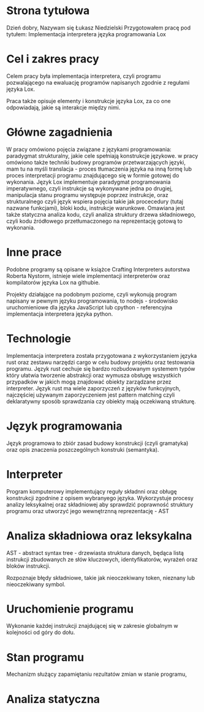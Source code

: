 # Strona tytułowa
Dzień dobry,
Nazywam się Łukasz Niedzielski
Przygotowałem pracę pod tytułem:
 Implementacja interpretera języka programowania Lox

# Cel i zakres pracy
Celem pracy była implementacja interpretera, czyli programu pozwalającego na ewaluację programów napisanych zgodnie z regułami języka Lox.

Praca także opisuje elementy i konstrukcje języka Lox, za co one odpowiadają, jakie są interakcje między nimi.

# Główne zagadnienia

W pracy omówiono pojęcia związane z językami programowania: paradygmat strukturalny, jakie cele spełniają konstrukcje językowe.
w pracy omówiono także techniki budowy programów przetwarzających języki, mam tu na myśli translacja - proces tłumaczenia języka na inną formę lub proces interpretacji programu znajdującego się w formie gotowej do wykonania.
Język Lox implementuje paradygmat programowania imperatywnego, czyli instrukcje są wykonywane jedna po drugiej, manipulacja stanu programu występuje poprzez instrukcje,  oraz strukturalnego czyli język wspiera pojęcia takie jak procecedury (tutaj nazwane funkcjami), bloki kodu, instrukcje warunkowe.
Omawiana jest także statyczna analiza kodu, czyli analiza struktury drzewa składniowego, czyli kodu źródłowego przetłumaczonego na reprezentację gotową to wykonania.

# Inne prace

Podobne programy są opisane w książce Crafting Interpreters autorstwa Roberta Nystorm, istnieje wiele implementacji interpreterów oraz kompilatorów języka Lox na githubie.

Projekty działające na podobnym poziome, czyli wykonują program napisany w pewnym języku programowania, to nodejs - środowisko uruchomieniowe dla języka JavaScript lub cpython - referencyjna implementacja interpretera języka python.

# Technologie

Implementacja interpretera została przygotowana z wykorzystaniem języka rust oraz zestawu narzędzi cargo w celu budowy projektu oraz testowania programu. Język rust cechuje się bardzo rozbudowanym systemem typów który ułatwia tworzenie abstrakcji oraz wymusza obsługę wszystkich przypadków w jakich mogą znajdować obiekty zarządzane przez interpreter. Język rust ma wiele zaporzyczeń z języków funkcyjnych, najczęściej używanym zaporzyczeniem jest pattern matching czyli deklaratywny sposób sprawdzania czy obiekty mają oczekiwaną strukturę. 

# Język programowania

Język programowa to zbiór zasad budowy konstrukcji (czyli gramatyka) oraz opis znaczenia poszczególnych konstruki (semantyka).

# Interpreter
Program komputerowy implementujący reguły składnni oraz obługę konstrukcji zgodnine z opisem wybranyego języka.
Wykorzystuje procesy analizy leksykalnej oraz składniowej aby sprawdzić poprawność struktury programu oraz utworzyć jego wewnętrznną reprezentację - AST

# Analiza składniowa oraz leksykalna

AST - abstract syntax tree - drzewiasta struktura danych, będąca listą instrukcji zbudowanych ze słów kluczowych, identyfikatorów, wyrażeń oraz bloków instrukcji.

Rozpoznaje błędy składniowe, takie jak nieoczekiwany token, nieznany lub nieoczekiwany symbol.

# Uruchomienie programu

Wykonanie każdej instrukcji znajdującej się w zakresie globalnym w kolejności od góry do dołu. 

# Stan programu

Mechanizm służący zapamiętaniu rezultatów zmian w stanie programu, 

# Analiza statyczna



